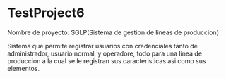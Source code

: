 # TestProject6

Nombre de proyecto: SGLP(Sistema de gestion de lineas de produccion)

Sistema que permite registrar usuarios con credenciales tanto de administrador, 
usuario normal, y operadore, todo para una linea de produccion a la cual se le 
registran sus caracteristicas asi como sus elementos.
